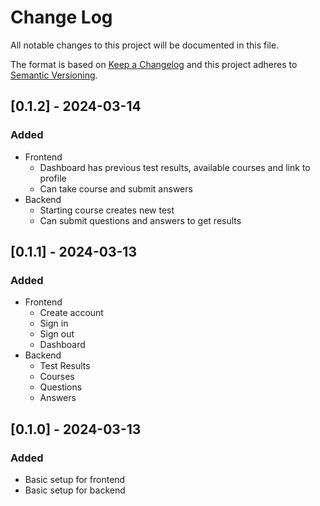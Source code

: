 # Change Log
All notable changes to this project will be documented in this file.
 
The format is based on [Keep a Changelog](http://keepachangelog.com/)
and this project adheres to [Semantic Versioning](http://semver.org/).

## [0.1.2] - 2024-03-14
### Added
- Frontend
  - Dashboard has previous test results, available courses and link to profile
  - Can take course and submit answers
- Backend
  - Starting course creates new test
  - Can submit questions and answers to get results


## [0.1.1] - 2024-03-13
### Added
- Frontend
  - Create account
  - Sign in
  - Sign out
  - Dashboard
- Backend
  - Test Results
  - Courses
  - Questions
  - Answers

## [0.1.0] - 2024-03-13
### Added
- Basic setup for frontend
- Basic setup for backend

